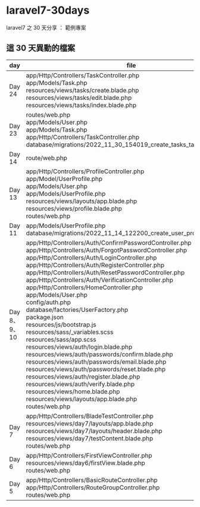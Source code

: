 # laravel7-30days
laravel7 之 30 天分享 ： 範例專案


## 這 30 天異動的檔案

| day  | file              |
|-----------|------------------|
| Day 24 | app/Http/Controllers/TaskController.php <br> app/Models/Task.php <br> resources/views/tasks/create.blade.php <br> resources/views/tasks/edit.blade.php <br> resources/views/tasks/index.blade.php|
| Day 23 |routes/web.php <br> app/Models/User.php  <br> app/Models/Task.php  <br> app/Http/Controllers/TaskController.php  <br> database/migrations/2022_11_30_154019_create_tasks_table.php |
| Day 14 | route/web.php |
| Day 13 | app/Http/Controllers/ProfileController.php <br> app/Model/UserProfile.php <br> app/Models/User.php <br> app/Models/UserProfile.php <br> resources/views/layouts/app.blade.php <br> resources/views/profile.blade.php <br> routes/web.php |
| Day 11 | app/Models/UserProfile.php <br> database/migrations/2022_11_14_122200_create_user_profiles_table.php <br> |
| Day 8、9、10 | app/Http/Controllers/Auth/ConfirmPasswordController.php <br> app/Http/Controllers/Auth/ForgotPasswordController.php <br> app/Http/Controllers/Auth/LoginController.php <br> app/Http/Controllers/Auth/RegisterController.php <br> app/Http/Controllers/Auth/ResetPasswordController.php <br> app/Http/Controllers/Auth/VerificationController.php <br> app/Http/Controllers/HomeController.php <br> app/Models/User.php <br> config/auth.php <br> database/factories/UserFactory.php <br> package.json <br> resources/js/bootstrap.js <br> resources/sass/_variables.scss <br> resources/sass/app.scss <br> resources/views/auth/login.blade.php <br> resources/views/auth/passwords/confirm.blade.php <br> resources/views/auth/passwords/email.blade.php <br> resources/views/auth/passwords/reset.blade.php <br> resources/views/auth/register.blade.php <br> resources/views/auth/verify.blade.php <br> resources/views/home.blade.php <br> resources/views/layouts/app.blade.php <br> routes/web.php <br> |
| Day 7 | app/Http/Controllers/BladeTestController.php <br> resources/views/day7/layouts/app.blade.php <br> resources/views/day7/layouts/header.blade.php <br> resources/views/day7/testContent.blade.php <br> routes/web.php |
| Day 6 | app/Http/Controllers/FirstViewController.php <br> resources/views/day6/firstView.blade.php <br> routes/web.php |
| Day 5 | app/Http/Controllers/BasicRouteController.php <br> app/Http/Controllers/RouteGroupController.php <br>routes/web.php |



